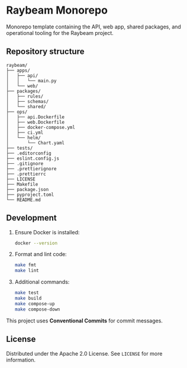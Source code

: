 # Raybeam Monorepo

Monorepo template containing the API, web app, shared packages, and operational tooling for the Raybeam project.

## Repository structure

```text
raybeam/
├── apps/
│   ├── api/
│   │   └── main.py
│   └── web/
├── packages/
│   ├── rules/
│   ├── schemas/
│   └── shared/
├── ops/
│   ├── api.Dockerfile
│   ├── web.Dockerfile
│   ├── docker-compose.yml
│   ├── ci.yml
│   └── helm/
│       └── Chart.yaml
├── tests/
├── .editorconfig
├── eslint.config.js
├── .gitignore
├── .prettierignore
├── .prettierrc
├── LICENSE
├── Makefile
├── package.json
├── pyproject.toml
└── README.md
```

## Development

1. Ensure Docker is installed:
   ```sh
   docker --version
   ```
2. Format and lint code:
   ```sh
   make fmt
   make lint
   ```
3. Additional commands:
   ```sh
   make test
   make build
   make compose-up
   make compose-down
   ```

This project uses **Conventional Commits** for commit messages.

## License

Distributed under the Apache 2.0 License. See `LICENSE` for more information.

